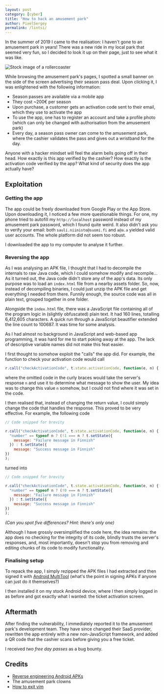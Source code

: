 ```yaml
---
layout: post
category: [cyber]
title: "How to hack an amusement park"
author: PixelSergey
permalink: /lintsi/
---
```


In the summer of 2019 I came to the realisation:
I haven't gone to an amusement park in years!
There was a new ride in my local park that seemed very fun,
so I decided to look it up on their page,
just to see what it was like.

![Stock image of a rollercoaster](https://upload.wikimedia.org/wikipedia/commons/0/0e/WV_banner_Far_North_suburbs_Demon_rollercoaster_at_Six_Flags_Great_America.jpg)

While browsing the amusement park's pages,
I spotted a small banner on the side of the screen
advertising their season pass deal.
Upon clicking it, I was enlightened with the following information:

- Season passes are available via a mobile app
- They cost ~200€ per season
- Upon purchase, a customer gets an activation code sent to their email,
which they use to activate the app
- To use the app, one has to register an account and take a profile photo
(which can only be changed with authorisation from the amusement park)
- Every day, a season pass owner can come to the amusement park,
where the cashier validates the pass and gives out a wristband for the day.

Anyone with a hacker mindset will feel the alarm bells going off in their head.
How exactly is this app verified by the cashier?
How exactly is the activation code verified by the app?
What kind of security does the app actually have?

## Exploitation

### Getting the app

The app could be freely downloaded from Google Play or the App Store.
Upon downloading it, I noticed a few more questionable things.
For one, my phone tried to autofill my `http://localhost` password
instead of my amusement park password, which I found quite weird.
It also didn't ask you to verify your email:
both `sauli.niinisto@suomi.fi` and `a@a.a` yielded valid user accounts.
The whole platform did not seem too robust.

I downloaded the app to my computer to analyse it further.

### Reversing the app

As I was analysing an APK file,
I thought that I had to decompile the internals
to raw Java code, which I could somehow modify and recompile...
As it turned out, the Java code didn't store any of the app's data.
Its only purpose was to load an `index.html` file from a nearby assets folder.
So, now, instead of decompiling binaries,
I could just unzip the APK file and get everything I needed from there.
Funnily enough, the source code was all in plain text, grouped together in one folder.

Alongside the `index.html` file, there was a JavaScript file
containing all of the program logic in (slightly obfuscated) plain text.
It had 160 lines, totalling 6,412,605 characters.
A quick run through a JavaScript beautifier extended the line count to 100687.
It was time for some analysis.

As I had almost no background in JavaScript and web-based app programming,
it was hard for me to start poking away at the app.
The lack of descriptive variable names did not make this feat easier.

I first thought to somehow exploit the "calls" the app did.
For example, the function to check your activation code would call

```js
r.call("checkActivationCode", t.state.activationCode, function(e, n) { /* SNIP */ });
```

where the omitted code in the curly braces would take the server's response `n`
and use it to determine what message to show the user.
My idea was to change this value `n` somehow,
but I could not find where it was set in the code.

I then realised that, instead of changing the return value,
I could simply change the code that handles the response.
This proved to be very effective. For example, the following code

```js
// Code snipped for brevity

r.call("checkActivationCode", t.state.activationCode, function(e, n) {
  "number" == typeof n ? (!1 === n ? t.setState({
    message: "Failure message in Finnish"
  }) : t.setState({
    message: "Success message in Finnish"
})
);
```

turned into

```js
// Code snipped for brevity

r.call("checkActivationCode", t.state.activationCode, function(e, n) {
  "number" == typeof n ? (!0 === n ? t.setState({
    message: "Failure message in Finnish"
  }) : t.setState({
    message: "Success message in Finnish"
})
);
```
_(Can you spot five differences? Hint: there's only one)_

Although I have grossly oversimplified the code here,
the idea remains: the app does no checking for the integrity of its code,
blindly trusts the server's responses, and, most importantly,
doesn't stop you from removing and editing chunks of its code to modify functionality.

### Finalising setup

To repack the app, I simply rezipped the APK files I had extracted
and then signed it with
[Android MultiTool](https://forum.xda-developers.com/showthread.php?t=2326604)
(what's the point in signing APKs if anyone can just do it themselves?)

I then installed it on my stock Android device,
where I then simply logged in as before and got exactly what I wanted:
the ticket activation screen.

## Aftermath

After finding the vulnerability,
I immediately reported it to the amusement park's development team.
They have since changed their SaaS provider,
rewritten the app entirely with a new non-JavaScript framework,
and added a QR code that the cashier scans before giving you a free ticket.

I received *two free day passes* as a bug bounty.

## Credits

- [Reverse engineering Android APKs](https://reverseengineering.stackexchange.com/a/19032)
- The amusement park clowns
- [How to exit vim](https://stackoverflow.com/questions/11828270/how-do-i-exit-the-vim-editor)
